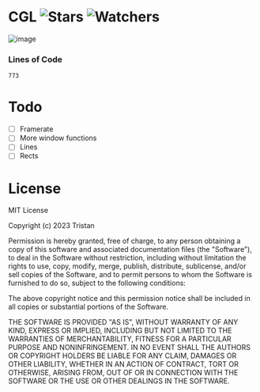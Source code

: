 # CGL ![Stars](https://img.shields.io/github/stars/realTristan/CGL?color=brightgreen) ![Watchers](https://img.shields.io/github/watchers/realTristan/CGL?label=Watchers)

![image](https://github.com/realTristan/CGL/assets/75189508/23ff8c0e-9570-402e-ab7a-4b88c95a0134)

### Lines of Code
`773`

# Todo
- [ ] Framerate
- [ ] More window functions
- [ ] Lines
- [ ] Rects

# License
MIT License

Copyright (c) 2023 Tristan

Permission is hereby granted, free of charge, to any person obtaining a copy
of this software and associated documentation files (the "Software"), to deal
in the Software without restriction, including without limitation the rights
to use, copy, modify, merge, publish, distribute, sublicense, and/or sell
copies of the Software, and to permit persons to whom the Software is
furnished to do so, subject to the following conditions:

The above copyright notice and this permission notice shall be included in all
copies or substantial portions of the Software.

THE SOFTWARE IS PROVIDED "AS IS", WITHOUT WARRANTY OF ANY KIND, EXPRESS OR
IMPLIED, INCLUDING BUT NOT LIMITED TO THE WARRANTIES OF MERCHANTABILITY,
FITNESS FOR A PARTICULAR PURPOSE AND NONINFRINGEMENT. IN NO EVENT SHALL THE
AUTHORS OR COPYRIGHT HOLDERS BE LIABLE FOR ANY CLAIM, DAMAGES OR OTHER
LIABILITY, WHETHER IN AN ACTION OF CONTRACT, TORT OR OTHERWISE, ARISING FROM,
OUT OF OR IN CONNECTION WITH THE SOFTWARE OR THE USE OR OTHER DEALINGS IN THE
SOFTWARE.
